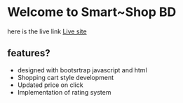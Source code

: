 # Welcome to Smart~Shop BD
here is the live link [Live site](https://boring-galileo-c28db9.netlify.app/)

## features?
- designed with bootsrtrap javascript and html
- Shopping cart style development
- Updated price on click 
- Implementation of rating system
